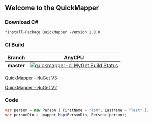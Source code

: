 ## Welcome to the QuickMapper

### Download C# 
```
*Install-Package QuickMapper -Version 1.0.0
```

### CI Build
|Branch|AnyCPU|
|:--:|:--:|
|**master**|[![quickmapper-ci MyGet Build Status](https://www.myget.org/BuildSource/Badge/quickmapper-ci?identifier=581f5f6a-603c-4381-8b19-eebf295fccfa)](https://www.myget.org/feed/Packages/quickmapper-ci)

[QuickMapper - NuGet V3](https://www.myget.org/F/quickmapper-ci/api/v3/index.json)

[QuickMapper - NuGet V2](https://www.myget.org/F/quickmapper-ci/api/v2)


### Code
```cs
var person = new Person { FirstName = "Tom", LastName = "Test" };
var personDto = _mapper.Map<PersonDto, Person>(person);
```
